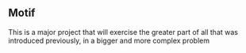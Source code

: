 ## Motif

This is a major project that will exercise the greater part of all that was introduced previously, in a bigger and more complex problem